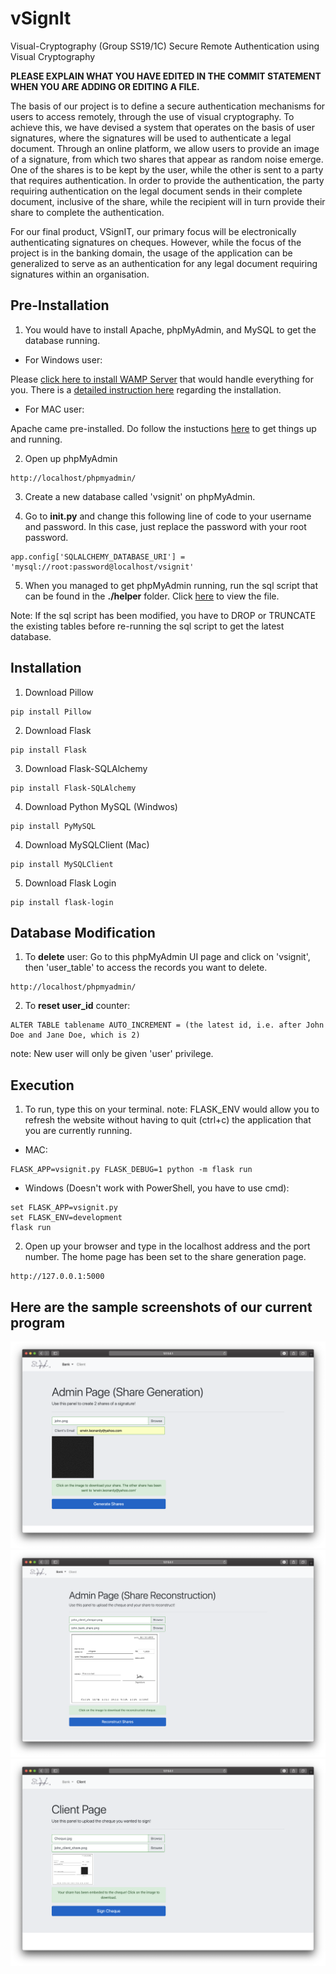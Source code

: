 vSignIt 
======
Visual-Cryptography (Group SS19/1C)
Secure Remote Authentication using Visual Cryptography


<b>PLEASE EXPLAIN WHAT YOU HAVE EDITED IN THE COMMIT STATEMENT WHEN YOU ARE ADDING OR EDITING A FILE.</b>

The basis of our project is to define a secure authentication mechanisms for users to access remotely, through the use of visual cryptography. To achieve this, we have devised a system that operates on the basis of user signatures, where the signatures will be used to authenticate a legal document. Through an online platform, we allow users to provide an image of a signature, from which two shares that appear as random noise emerge. One of the shares is to be kept by the user, while the other is sent to a party that requires authentication. In order to provide the authentication, the party requiring authentication on the legal document sends in their complete document, inclusive of the share, while the recipient will in turn provide their share to complete the authentication.

For our final product, VSignIT, our primary focus will be electronically authenticating signatures on cheques. However, while the focus of the project is in the banking domain, the usage of the application can be generalized to serve as an authentication for any legal document requiring signatures within an organisation.

Pre-Installation 
------
1. You would have to install Apache, phpMyAdmin, and MySQL to get the database running.
* For Windows user:

Please [click here to install WAMP Server](https://www.google.com) that would handle everything for you. There is a [detailed instruction here](https://www.wikihow.com/Install-phpMyAdmin-on-Your-Windows-PC) regarding the installation.

* For MAC user:

Apache came pre-installed. Do follow the instuctions [here](https://medium.com/@jangid.hitesh2112/install-apache-mysql-php-macos-mojave-10-14-b6b5c00b7de) to get things up and running.

2. Open up phpMyAdmin
```shell
http://localhost/phpmyadmin/
```

3. Create a new database called 'vsignit' on phpMyAdmin.

4. Go to <b>__init__.py</b> and change this following line of code to your username and password. In this case, just replace the password with your root password.
```shell
app.config['SQLALCHEMY_DATABASE_URI'] = 'mysql://root:password@localhost/vsignit'  
```

5. When you managed to get phpMyAdmin running, run the sql script that can be found in the <b>./helper</b> folder.
Click [here](https://github.com/erwinleonardy/Visual-Cryptography/blob/master/helper/user_table.sql) to view the file.

Note: If the sql script has been modified, you have to DROP or TRUNCATE the existing tables before re-running the sql script to get the latest database.

Installation 
------
1. Download Pillow
```shell
pip install Pillow
```
2. Download Flask
```shell
pip install Flask
```
3. Download Flask-SQLAlchemy
```shell
pip install Flask-SQLAlchemy
```
4. Download Python MySQL (Windwos)
```shell
pip install PyMySQL
```
4. Download MySQLClient (Mac)
```shell
pip install MySQLClient
```
5. Download Flask Login
```shell
pip install flask-login
```

Database Modification
------
1. To <b>delete</b> user: 
Go to this phpMyAdmin UI page and click on 'vsignit', then 'user_table' to access the records you want to delete.
```shell
http://localhost/phpmyadmin/
```

2. To <b>reset user_id</b> counter:
```shell
ALTER TABLE tablename AUTO_INCREMENT = (the latest id, i.e. after John Doe and Jane Doe, which is 2)
```

note: New user will only be given 'user' privilege.

Execution
------
1. To run, type this on your terminal.
note: FLASK_ENV would allow you to refresh the website without having to quit (ctrl+c) the application that you are currently running.
* MAC:
```shell
FLASK_APP=vsignit.py FLASK_DEBUG=1 python -m flask run
```
* Windows (Doesn't work with PowerShell, you have to use cmd):
```shell
set FLASK_APP=vsignit.py
set FLASK_ENV=development
flask run
```
2. Open up your browser and type in the localhost address and the port number. The home page has been set to the share generation page. 
```shell
http://127.0.0.1:5000
```

Here are the sample screenshots of our current program
------
![share construction page](./screenshot/Share_Generation.png)
![share reconstruction page](./screenshot/Share_Reconstruction.png)
![client page](./screenshot/Client_Page.png)
